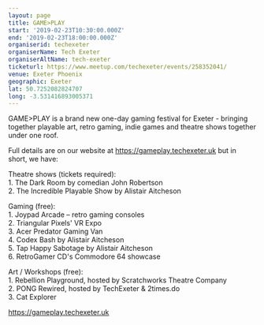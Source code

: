 ```yaml
---
layout: page
title: GAME>PLAY
start: '2019-02-23T10:30:00.000Z'
end: '2019-02-23T18:00:00.000Z'
organiserid: techexeter
organiserName: Tech Exeter
organiserAltName: tech-exeter
ticketurl: https://www.meetup.com/techexeter/events/258352041/
venue: Exeter Phoenix
geographic: Exeter
lat: 50.7252082824707
long: -3.531416893005371
---
```

<p>GAME&gt;PLAY is a brand new one-day gaming festival for Exeter - bringing together playable art, retro gaming, indie games and theatre shows together under one roof.</p> <p>Full details are on our website at <a href='https://gameplay.techexeter.uk' class='linkified'>https://gameplay.techexeter.uk</a> but in short, we have:</p> <p>Theatre shows (tickets required):<br/>1. The Dark Room by comedian John Robertson<br/>2. The Incredible Playable Show by Alistair Aitcheson</p> <p>Gaming (free):<br/>1. Joypad Arcade – retro gaming consoles<br/>2. Triangular Pixels' VR Expo<br/>3. Acer Predator Gaming Van<br/>4. Codex Bash by Alistair Aitcheson<br/>5. Tap Happy Sabotage by Alistair Aitcheson<br/>6. RetroGamer CD's Commodore 64 showcase</p> <p>Art / Workshops (free):<br/>1. Rebellion Playground, hosted by Scratchworks Theatre Company<br/>2. PONG Rewired, hosted by TechExeter &amp; 2times.do<br/>3. Cat Explorer</p> <p><a href='https://gameplay.techexeter.uk' class='linkified'>https://gameplay.techexeter.uk</a></p> 
